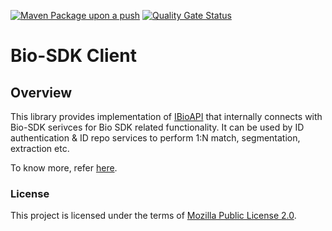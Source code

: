 [![Maven Package upon a push](https://github.com/mosip/biosdk-client/actions/workflows/push-trigger.yml/badge.svg?branch=release-1.3.x)](https://github.com/mosip/biosdk-client/actions/workflows/push-trigger.yml)
[![Quality Gate Status](https://sonarcloud.io/api/project_badges/measure?branch=release-1.3.x&project=mosip_biosdk-client&metric=alert_status)](https://sonarcloud.io/dashboard?branch=release-1.3.x&id=mosip_biosdk-client)

# Bio-SDK Client

## Overview
This library provides implementation of [IBioAPI](https://github.com/mosip/commons/blob/master/kernel/kernel-biometrics-api/src/main/java/io/mosip/kernel/biometrics/spi/IBioApi.java) that internally connects with Bio-SDK serivces for Bio SDK related functionality. It can be used by ID authentication & ID repo services to perform 1:N match, segmentation, extraction etc.

To know more, refer [here](https://https://docs.mosip.io/1.2.0/biometrics/biometric-sdk).

### License
This project is licensed under the terms of [Mozilla Public License 2.0](LICENSE).

